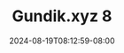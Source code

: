 --- 
title: "Gundik.xyz 8"
description: "nonton bokeh Gundik.xyz 8     new"
date: 2024-08-19T08:12:59-08:00
file_code: "bub11ve79fjf"
draft: false
cover: "ckorr5o3scxps3z9.jpg"
tags: ["indo", "bokep-indo", "bokep-viral", "bokep-ig"]
length: 60
fld_id: "1398450"
foldername: "10 mantap"
categories: ["10 mantap"]
views: 75
---